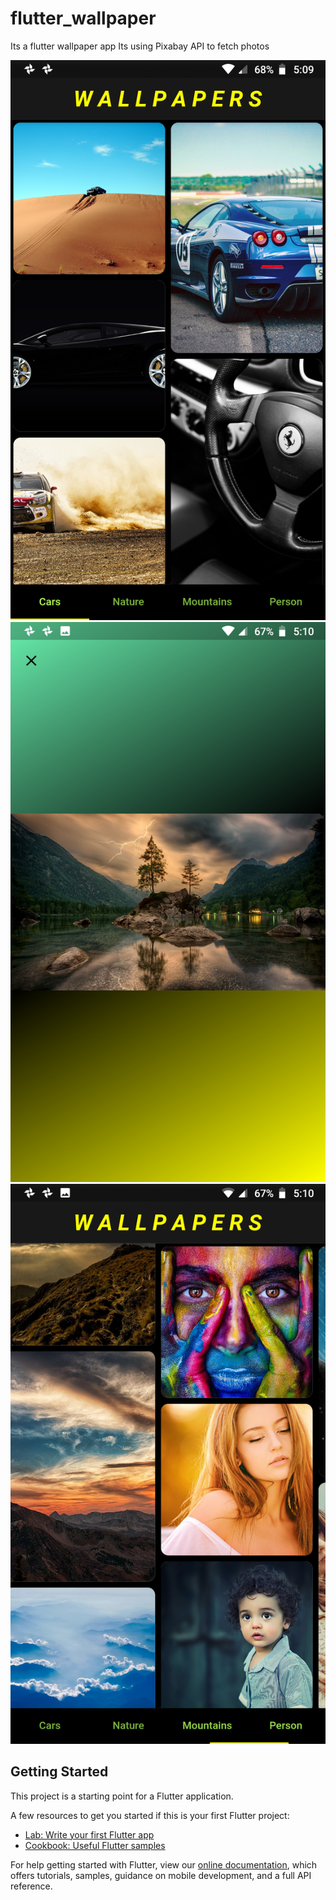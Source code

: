 # flutter_wallpaper

Its a flutter wallpaper app
Its using Pixabay API to fetch photos 

![](screenshots/Screenshot_20190117-170952.png)
![](screenshots/Screenshot_20190117-171006.png)
![](screenshots/Screenshot_20190117-171020.png)

## Getting Started

This project is a starting point for a Flutter application.

A few resources to get you started if this is your first Flutter project:

- [Lab: Write your first Flutter app](https://flutter.io/docs/get-started/codelab)
- [Cookbook: Useful Flutter samples](https://flutter.io/docs/cookbook)

For help getting started with Flutter, view our 
[online documentation](https://flutter.io/docs), which offers tutorials, 
samples, guidance on mobile development, and a full API reference.
